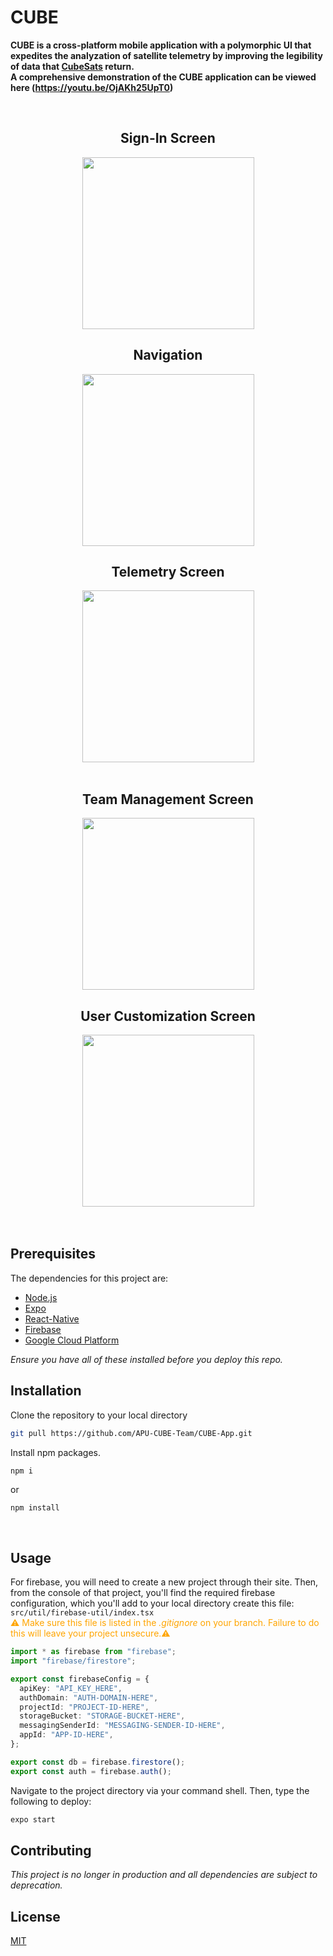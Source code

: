 # CUBE

<b>CUBE is a cross-platform mobile application with a polymorphic UI that expedites the analyzation of satellite telemetry by improving the legibility of data that [CubeSats](https://www.cubesat.org/) return.</b>
<br />
<b>A comprehensive demonstration of the CUBE application can be viewed here (https://youtu.be/OjAKh25UpT0)</b>
<br />
<br />


<div align="center">
<div align="center" style="display: inline-block;">

<!-- Sign-In Screen -->
<div style="display: inline-block;">
<h2 >Sign-In Screen</h2>
<img src="https://imgur.com/bkKSNxy.jpg" width="275" hspace="5"/>
</div>

<!-- Navigation -->
<div style="display: inline-block;">
<h2>Navigation</h2>
<img src=https://imgur.com/qeo66n0.jpg width="275" hspace="5" float="center"/>
</div>

<div style="display: inline-block;">
<!-- Telemetry -->
<h2 >Telemetry Screen</h2>
<img src=https://i.imgur.com/ATSBzV4.jpg width="275" hspace="5"/>
</div>

</div>

</br>
</br>

<div align="center" style="display: inline-block;">

<div style="display: inline-block;">
<!-- Team Management   -->
<h2 >Team Management Screen</h2>
<img src=https://imgur.com/X9qwb0s.jpg width="275" hspace="5"/>
</div>

<div style="display: inline-block;">
<!-- User Customization Attributes   -->
<h2>User Customization Screen</h2>
<img src=https://imgur.com/WQUo3IV.jpg width="275" hspace="5"/>
</div>
</div>
</div>

</br>
</br>

## Prerequisites

The dependencies for this project are:

- [Node.js](https://nodejs.org/en/)
- [Expo](https://expo.io/)
- [React-Native](https://reactnative.dev/)
- [Firebase](https://firebase.google.com/)
- [Google Cloud Platform](https://cloud.google.com/)

<i>Ensure you have all of these installed before you deploy this repo.</i>
<br />

## Installation

Clone the repository to your local directory

```bash
git pull https://github.com/APU-CUBE-Team/CUBE-App.git
```

Install npm packages.

```bash
npm i
```

or

```
npm install
```

<br />

## Usage

For firebase, you will need to create a new project through their site. Then, from the console of that project, you'll find the required firebase configuration, which you'll add to your local directory create this file:
`src/util/firebase-util/index.tsx`  
<span style="color: orange;"> ⚠️ Make sure this file is listed in the _.gitignore_ on your branch. Failure to do this will leave your project unsecure.⚠</span>

```typescript
import * as firebase from "firebase";
import "firebase/firestore";

export const firebaseConfig = {
  apiKey: "API_KEY_HERE",
  authDomain: "AUTH-DOMAIN-HERE",
  projectId: "PROJECT-ID-HERE",
  storageBucket: "STORAGE-BUCKET-HERE",
  messagingSenderId: "MESSAGING-SENDER-ID-HERE",
  appId: "APP-ID-HERE",
};

export const db = firebase.firestore();
export const auth = firebase.auth();
```

Navigate to the project directory via your command shell. Then, type the following to deploy:

```bash
expo start
```

## Contributing

<i>This project is no longer in production and all dependencies are subject to deprecation.</i>

## License

[MIT](LICENSE.txt)
